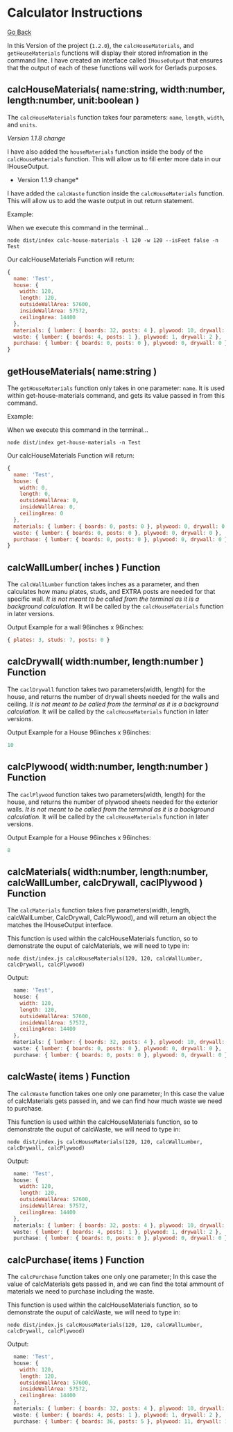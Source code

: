 # Calculator Instructions
[Go Back](../../README.md)


In this Version of the project (`1.2.0`), the `calcHouseMaterials`, and `getHouseMaterials` functions will display their stored infromation in the command line. I have created an interface called `IHouseOutput` that ensures that the output of each of these functions will work for Gerlads purposes. 

## calcHouseMaterials( name:string, width:number, length:number, unit:boolean )

The `calcHouseMaterials` function takes four parameters: `name`, `length`, `width`, and `units`. 

*Version 1.1.8 change*

I have also added the `houseMaterials` function inside the body of the `calcHouseMaterials` function. This will allow us to fill enter more data in our IHouseOutput. 

* Version 1.1.9 change*

I have added the `calcWaste` function inside the `calcHouseMaterials` function. This will allow us to add the waste output in out return statement. 



Example:

When we execute this command in the terminal...
```
node dist/index calc-house-materials -l 120 -w 120 --isFeet false -n Test
```

Our calcHouseMaterials Function will return:
<!-- This will be terminal output not javascript, but javascript increases readability in readme -->
```javascript
{
  name: 'Test',
  house: {
    width: 120,
    length: 120,
    outsideWallArea: 57600,
    insideWallArea: 57572,
    ceilingArea: 14400
  },
  materials: { lumber: { boards: 32, posts: 4 }, plywood: 10, drywall: 14 },
  waste: { lumber: { boards: 4, posts: 1 }, plywood: 1, drywall: 2 },
  purchase: { lumber: { boards: 0, posts: 0 }, plywood: 0, drywall: 0 }
}
```

## getHouseMaterials( name:string )

The `getHouseMaterials` function only takes in one parameter: `name`. It is used within get-house-materials command, and gets its value passed in from this command. 

Example:

When we execute this command in the terminal...
```
node dist/index get-house-materials -n Test
```

Our calcHouseMaterials Function will return:
<!-- This will be terminal output not javascript, but javascript increases readability in readme -->
```javascript
{
  name: 'Test',
  house: {
    width: 0,
    length: 0,
    outsideWallArea: 0,
    insideWallArea: 0,
    ceilingArea: 0
  },
  materials: { lumber: { boards: 0, posts: 0 }, plywood: 0, drywall: 0 },
  waste: { lumber: { boards: 0, posts: 0 }, plywood: 0, drywall: 0 },
  purchase: { lumber: { boards: 0, posts: 0 }, plywood: 0, drywall: 0 }
}
```

## calcWallLumber( inches ) Function

The `calcWallLumber` function takes inches as a parameter, and then calculates how manu plates, studs, and EXTRA posts are needed for that specific wall. *It is not meant to be called from the terminal as it is a background calculation.* It will be called by the `calcHouseMaterials` function in later versions. 

Output Example for a wall 96inches x 96inches:

```javascript
{ plates: 3, studs: 7, posts: 0 }
```

## calcDrywall( width:number, length:number ) Function
The `caclDrywall` function takes two parameters(width, length) for the house, and returns the number of drywall sheets needed for the walls and ceiling. *It is not meant to be called from the terminal as it is a background calculation.* It will be called by the `calcHouseMaterials` function in later versions.

Output Example for a House 96inches x 96inches:

```javascript
10
```

## calcPlywood( width:number, length:number ) Function
The `caclPlywood` function takes two parameters(width, length) for the house, and returns the number of plywood sheets needed for the exterior walls. *It is not meant to be called from the terminal as it is a background calculation.* It will be called by the `calcHouseMaterials` function in later versions.

Output Example for a House 96inches x 96inches:

```javascript
8
```

## calcMaterials( width:number, length:number, calcWallLumber, calcDrywall, caclPlywood ) Function

The `calcMaterials` function takes five parameters(width, length, calcWallLumber, CalcDrywall, CalcPlywood), and will return an object the matches the IHouseOutput interface.

This function is used within the calcHouseMaterials function, so to demonstrate the ouput of calcMaterials, we will need to type in: 

```
node dist/index.js calcHouseMaterials(120, 120, calcWallLumber, calcDrywall, calcPlywood)
```

Output:

```javascript
  name: 'Test',
  house: {
    width: 120,
    length: 120,
    outsideWallArea: 57600,
    insideWallArea: 57572,
    ceilingArea: 14400
  },
  materials: { lumber: { boards: 32, posts: 4 }, plywood: 10, drywall: 14 },
  waste: { lumber: { boards: 0, posts: 0 }, plywood: 0, drywall: 0 },
  purchase: { lumber: { boards: 0, posts: 0 }, plywood: 0, drywall: 0 }
```

## calcWaste( items ) Function

The `calcWaste` function takes one only one parameter; In this case the value of calcMaterials gets passed in, and we can find how much waste we need to purchase. 

This function is used within the calcHouseMaterials function, so to demonstrate the ouput of calcWaste, we will need to type in: 

```
node dist/index.js calcHouseMaterials(120, 120, calcWallLumber, calcDrywall, calcPlywood)
```

Output:

```javascript
  name: 'Test',
  house: {
    width: 120,
    length: 120,
    outsideWallArea: 57600,
    insideWallArea: 57572,
    ceilingArea: 14400
  },
  materials: { lumber: { boards: 32, posts: 4 }, plywood: 10, drywall: 14 },
  waste: { lumber: { boards: 4, posts: 1 }, plywood: 1, drywall: 2 },
  purchase: { lumber: { boards: 0, posts: 0 }, plywood: 0, drywall: 0 }
```

## calcPurchase( items ) Function

The `calcPurchase` function takes one only one parameter; In this case the value of calcMaterials gets passed in, and we can find the total ammount of materials we need to purchase including the waste. 


This function is used within the calcHouseMaterials function, so to demonstrate the ouput of calcWaste, we will need to type in: 

```
node dist/index.js calcHouseMaterials(120, 120, calcWallLumber, calcDrywall, calcPlywood)
```

Output:

```javascript
  name: 'Test',
  house: {
    width: 120,
    length: 120,
    outsideWallArea: 57600,
    insideWallArea: 57572,
    ceilingArea: 14400
  },
  materials: { lumber: { boards: 32, posts: 4 }, plywood: 10, drywall: 14 },
  waste: { lumber: { boards: 4, posts: 1 }, plywood: 1, drywall: 2 },
  purchase: { lumber: { boards: 36, posts: 5 }, plywood: 11, drywall: 14 }
```
